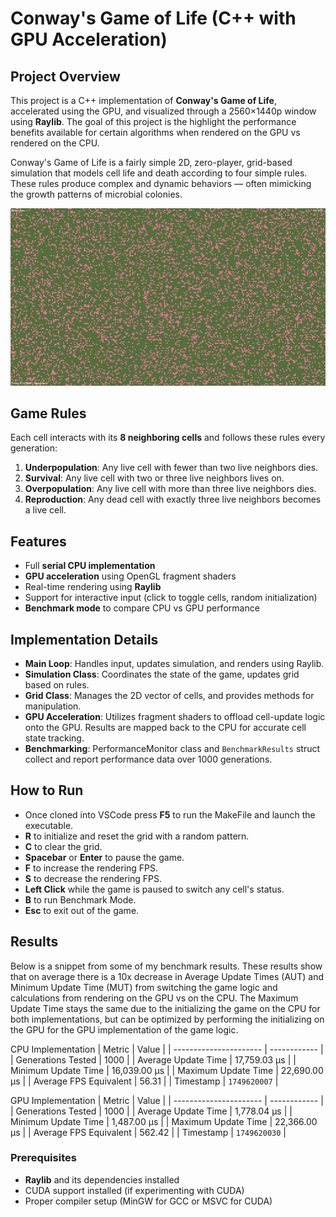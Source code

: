 # Conway's Game of Life (C++ with GPU Acceleration)

## Project Overview

This project is a C++ implementation of **Conway's Game of Life**, accelerated using the GPU, and visualized through a 2560×1440p window using **Raylib**. The goal of this project is the highlight the performance benefits available for certain algorithms when rendered on the GPU vs rendered on the CPU.

Conway's Game of Life is a  fairly simple 2D, zero-player, grid-based simulation that models cell life and death according to four simple rules. These rules produce complex and dynamic behaviors — often mimicking the growth patterns of microbial colonies.

<img src="./resources/Conway - R.PNG" alt="Screenshot_random" width="1080"/>

## Game Rules

Each cell interacts with its **8 neighboring cells** and follows these rules every generation:

1. **Underpopulation**: Any live cell with fewer than two live neighbors dies.
2. **Survival**: Any live cell with two or three live neighbors lives on.
3. **Overpopulation**: Any live cell with more than three live neighbors dies.
4. **Reproduction**: Any dead cell with exactly three live neighbors becomes a live cell.


## Features

- Full **serial CPU implementation**
- **GPU acceleration** using OpenGL fragment shaders
- Real-time rendering using **Raylib**
- Support for interactive input (click to toggle cells, random initialization)
- **Benchmark mode** to compare CPU vs GPU performance

## Implementation Details

- **Main Loop**: Handles input, updates simulation, and renders using Raylib.
- **Simulation Class**: Coordinates the state of the game, updates grid based on rules.
- **Grid Class**: Manages the 2D vector of cells, and provides methods for manipulation.
- **GPU Acceleration**: Utilizes fragment shaders to offload cell-update logic onto the GPU. Results are mapped back to the CPU for accurate cell state tracking.
- **Benchmarking**: PerformanceMonitor class and `BenchmarkResults` struct collect and report performance data over 1000 generations.

## How to Run

- Once cloned into VSCode press **F5** to run the MakeFile and launch the executable.
- **R** to initialize and reset the grid with a random pattern.
- **C** to clear the grid.
- **Spacebar** or **Enter** to pause the game.
- **F** to increase the rendering FPS.
- **S** to decrease the rendering FPS.
- **Left Click** while the game is paused to switch any cell's status.
- **B** to run Benchmark Mode.
- **Esc** to exit out of the game.

## Results
Below is a snippet from some of my benchmark results. These results show that on average there is a 10x decrease in Average Update Times (AUT) and Minimum Update Time (MUT) from switching the game logic and calculations from rendering on the GPU vs on the CPU. The Maximum Update Time stays the same due to the initializing the game on the CPU for both implementations, but can be optimized by performing the initializing on the GPU for the GPU implementation of the game logic.

CPU Implementation
| Metric                 | Value        |
| ---------------------- | ------------ |
| Generations Tested     | 1000         |
| Average Update Time    | 17,759.03 μs |
| Minimum Update Time    | 16,039.00 μs |
| Maximum Update Time    | 22,690.00 μs |
| Average FPS Equivalent | 56.31        |
| Timestamp              | `1749620007` |

GPU Implementation
| Metric                 | Value        |
| ---------------------- | ------------ |
| Generations Tested     | 1000         |
| Average Update Time    | 1,778.04 μs  |
| Minimum Update Time    | 1,487.00 μs  |
| Maximum Update Time    | 22,366.00 μs |
| Average FPS Equivalent | 562.42       |
| Timestamp              | `1749620030` |


### Prerequisites

- **Raylib** and its dependencies installed
- CUDA support installed (if experimenting with CUDA)
- Proper compiler setup (MinGW for GCC or MSVC for CUDA)

